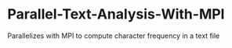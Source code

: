 # Parallel-Text-Analysis-With-MPI
Parallelizes with MPI to compute character frequency in a text file
